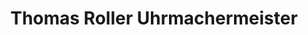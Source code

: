 ---
title: "Thomas Roller Uhrmachermeister"
url: /floh-seligenthal/thomas-roller-uhrmachermeister/
shop: Uhren
---